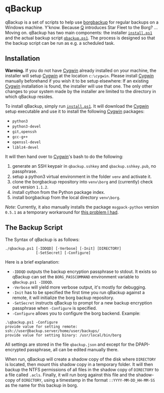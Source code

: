 # qBackup

qBackup is a set of scripts to help use [borgbackup] for regular backups on a Windows machine. Y'know. Because [Q] introduces Star Fleet to the Borg? ... Moving on. qBackup has two main components: the installer [`install.ps1`](install.ps1) and the actual backup script [`qbackup.ps1`](qbackup.ps1). The process is designed so that the backup script can be run as e.g. a scheduled task.

## Installation
**Warning.** If you do not have [Cygwin] already installed on your machine, the installer will setup [Cygwin] at the location `c:\cygwin`. Please install [Cygwin] manually beforehand if you wish it to be setup elsewhere: If an existing [Cygwin] installation is found, the installer will use that one. The only other changes to your system made by the installer are limited to the directory in which qBackup resides.

To install qBackup, simply run [`install.ps1`](install.ps1). It will download the [Cygwin] setup executable and use it to install the following [Cygwin] packages:

  - `python3`
  - `python3-devel`
  - `git,openssh`
  - `gcc-g++`
  - `openssl-devel`
  - `liblz4-devel`

It will then hand over to [Cygwin]'s bash to do the following:

  1. generate an SSH keypair in `qbackup.sshkey` and `qbackup.sshkey.pub`, no passphrase.
  2. setup a python3 virtual environment in the folder `venv` and activate it.
  3. clone the borgbackup repository into `venv\borg` and (currently) check out version `1.1.2`.
  4. install cython from the Python package index.
  5. install borgbackup from the local directory `venv\borg`.

*Note:* Currently, it also manually installs the package `msgpack-python` version `0.5.1` as a temporary workaround for [this problem I had](https://github.com/borgbackup/borg/issues/3597).

## The Backup Script

The Syntax of qBackup is as follows:
```
./qbackup.ps1 [-IDDQD] [-Verbose] [-Init] [DIRECTORY]
              [-SetSecret] [-Configure]
```

Here is a brief explanation:
- `-IDDQD` outputs the backup encryption passphrase to stdout. It exists so qBackup can set the `BORG_PASSCOMMAND` environment variable to `qBackup.ps1 -IDDQD`. 
- `-Verbose` will yield more verbose output, it's mostly for debugging.
- `-Init` has to be specified the first time you run qBackup against a remote, it will initialize the borg backup repository.
- `-SetSecret` instructs qBackup to prompt for a new backup encryption passphrase when `-Configure` is specified.
- `-Configure` allows you to configure the borg backend. Example:

```
.\qbackup.ps1 -Configure
provide value for setting remote: ssh://user@backup.server/home/user/backups/
provide value for setting binary: /usr/local/bin/borg
```

All settings are stored in the file `qbackup.json` and except for the DPAPI-encrypted passphrase, all can be edited manually there.

When run, qBackup will create a shadow copy of the disk where `DIRECTORY` is located, then mount this shadow copy in a temporary folder. It will then backup the NTFS permissions of all files in the shadow copy of `DIRECTORY` to a file called `.acls`. Finally, it will run borg against this file and the shadow-copy of `DIRECTORY`, using a timestamp in the format `::YYYY-MM-DD_HH-MM-SS` as the name for this backup in borg.


[borgbackup]: https://github.com/borgbackup
[Cygwin]: https://www.cygwin.com/
[Q]: https://en.wikipedia.org/wiki/Q_(Star_Trek)